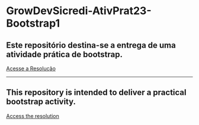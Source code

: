 # GrowDevSicredi-AtivPrat23-Bootstrap1
## Este repositório destina-se a entrega de uma atividade prática de bootstrap.
[Acesse a Resolução](https://pablogarcia48.github.io/GrowDevSicredi-AtivPrat23-Bootstrap1/)

-------------------------------------------------------

## This repository is intended to deliver a practical bootstrap activity.
[Access the resolution](https://pablogarcia48.github.io/GrowDevSicredi-AtivPrat23-Bootstrap1/)
